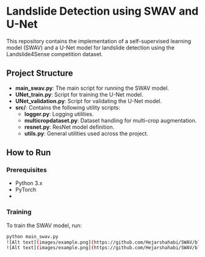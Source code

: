 # Landslide Detection using SWAV and U-Net

This repository contains the implementation of a self-supervised learning model (SWAV) and a U-Net model for landslide detection using the Landslide4Sense competition dataset.

## Project Structure

- **main_swav.py**: The main script for running the SWAV model.
- **UNet_train.py**: Script for training the U-Net model.
- **UNet_validation.py**: Script for validating the U-Net model.
- **src/**: Contains the following utility scripts:
  - **logger.py**: Logging utilities.
  - **multicropdataset.py**: Dataset handling for multi-crop augmentation.
  - **resnet.py**: ResNet model definition.
  - **utils.py**: General utilities used across the project.

## How to Run

### Prerequisites

- Python 3.x
- PyTorch
- 
### Training

To train the SWAV model, run:

```bash
python main_swav.py
![Alt text](images/example.png](https://github.com/Hejarshahabi/SWAV/blob/main/swav-model_part1.png)
![Alt text](images/example.png](https://github.com/Hejarshahabi/SWAV/blob/main/swav-model_part2.png)



